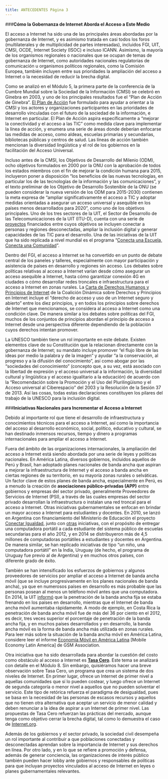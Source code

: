```yaml
---
title: ANTECEDENTES Página 3
---
```


###**Cómo la Gobernanza de Internet Aborda el Acceso a Este Medio**

El acceso a Internet ha sido una de las principales áreas abordadas por la gobernanza de Internet, y es asimismo tratada en casi todos los foros (multilaterales y de multiplicidad de partes interesadas), incluidos FGI, UIT, CMSI, OCDE, Internet Society (ISOC) e incluso ICANN. Asimismo, la mayoría de los organismos regionales o nacionales que se ocupan de temas de gobernanza de Internet, como autoridades nacionales regulatorias de comunicación u organismos políticos regionales, como la Comisión Europea, también incluyen entre sus prioridades la ampliación del acceso a Internet o la necesidad de reducir la brecha digital. 

Como se analizó en el Módulo 5, la primera parte de la conferencia de la Cumbre Mundial sobre la Sociedad de la Información (CMSI) se celebró en Ginebra en 2003, y uno de los principales resultados fue el “Plan de Acción de Ginebra”. <a href="http://www.itu.int/wsis/docs/geneva/official/poa.html" target="_blank">El Plan de Acción</a> fue formulado para ayudar a orientar a la CMSI y los actores y organizaciones participantes en las prioridades de desarrollo vinculadas con el futuro de la sociedad de la información, e Internet en particular. El Plan de Acción aspira específicamente a “mejorar la conectividad y el acceso a las TIC” como medida clave para implementar la línea de acción, y enumera una serie de áreas donde deberían enfocarse las medidas de acceso, como aldeas, escuelas primarias y secundarias, bibliotecas públicas y centros de salud. Las líneas de acción también mencionan la diversidad lingüística y el rol de los gobiernos en la facilitación del Acceso Universal. 

Incluso antes de la CMSI, los Objetivos de Desarrollo del Milenio (ODM), ocho objetivos formulados en 2000 por la ONU con la aprobación de todos los estados miembros con el fin de mejorar la condición humana para 2015, incluyeron poner a disposición “los beneficios de las nuevas tecnologías, en particular los de las tecnologías de la información y las comunicaciones”, y el texto preliminar de los Objetivo de Desarrollo Sostenible de la ONU (se pueden considerar la nueva versión de los ODM para 2015-2030) contienen la meta expresa de “ampliar significativamente el acceso a TIC y adoptar medidas orientadas a asegurar un acceso universal y asequible en los países menos desarrollados para 2020”, como uno de los objetivos principales. Uno de los tres sectores de la UIT, el Sector de Desarrollo de las Telecomunicaciones de la UIT (ITU-D), cuenta con una serie de <a href="http://www.itu.int/en/ITU-D/Projects/Pages/Portfolio.aspx" target="_blank">proyectos</a> financiados entre cuyos objetivos se incluyen conectar a personas y regiones desconectadas, ampliar la inclusión digital y generar capacidades de las TIC para el desarrollo. Una de las iniciativas de la UIT que ha sido replicada a nivel mundial es el programa “<a href="http://connectaschool.org/es" target="_blank">Conecta una Escuela, Conecta una Comunidad</a>”.

Dentro del FGI, el acceso a Internet se ha convertido en un punto de debate central de los paneles y talleres, especialmente con mayor participación y asistencia de países en desarrollo y regiones sin acceso. Los debates sobre políticas relativas al acceso a Internet varían desde cómo asegurar un acceso asequible a Internet, hasta cómo garantizar conexión 4G en ciudades o cómo desarrollar redes troncales e infraestructura para el acceso a Internet en zonas rurales. La <a href="http://internetrightsandprinciples.org/site/wp-content/uploads/2011/09/pdf/spanish.pdf" target="_blank">Carta de Derechos Humanos y Principios de Internet</a> de la Coalición Dinámica sobre Derechos y Principios en Internet incluye el “derecho de acceso y uso de un Internet seguro y abierto” entre los diez principios, y en todos los principios sobre derechos de Internet que mencionamos, se considera al acceso a Internet como una condición clave. De manera similar a los debates sobre políticas del FGI, muchos de los conjuntos de principios abordan el principio de acceso a Internet desde una perspectiva diferente dependiendo de la población cuyos derechos intentan promover.

La UNESCO también tiene un rol importante en este debate. Existen elementos clave de su Constitución que la relacionan directamente con la gobernanza de Internet; su mandato incluye promover “el flujo libre de las ideas por medio la palabra y de la imagen” y ayudar “a la conservación, al progreso y a la difusión del conocimiento”, así como abogar por las “sociedades del conocimiento” (concepto que, a su vez, está asociado con la libertad de expresión y el acceso universal a la información, la diversidad cultural y lingüística y el acceso igualitario a la educación) de acuerdo con la  “Recomendación sobre la Promoción y el Uso del Plurilingüismo y el Acceso universal al Ciberespacio” del 2003 y la Resolución de la Sesión 37 de 2013. Así las cosas, todas estas declaraciones constituyen los pilares del trabajo de la UNESCO para la inclusión digital. 

###**Iniciativas Nacionales para Incrementar el Acceso a Internet**

Debido al importante rol que tiene el desarrollo de infraestructura y conocimientos técnicos para el acceso a Internet, así como la importancia del acceso al desarrollo económico, social, político, educativo y cultural, se han destinado inmensos recursos, tiempo y dinero a programas internacionales para ampliar el acceso a Internet.

Fuera del ámbito de las organizaciones internacionales, la ampliación del acceso a Internet está siendo abordada por una serie de leyes y políticas nacionales. En América Latina, diversos gobiernos, incluidos aquellos de Perú y Brasil, han adoptado planes nacionales de banda ancha que aspiran a mejorar la infraestructura de Internet y el acceso a banda ancha en ciertas regiones de su territorio, en su mayoría zonas rurales o selváticas. Un factor clave de estos planes de banda ancha, especialmente en Perú, es a menudo la creación de **asociaciones público-privadas (APP)** entre gobiernos y empresas del sector privado, generalmente Proveedores de Servicios de Internet (PSI), a través de las cuales empresas del sector privado desarrollan la infraestructura o instalan una red troncal para el acceso a Internet. Otras iniciativas gubernamentales se enfocan en brindar un mayor acceso a Internet para estudiantes y docentes. En 2010, se lanzó en Argentina con financiamiento del Ministerio de Educación el proyecto <a href="http://www.conectarigualdad.gob.ar/" target="_blank">Conectar Igualdad</a>, junto con <a href="http://www.buenosaires.gob.ar/sarmientoba" target="_blank">otras</a> iniciativas, con el propósito de entregar una computadora portátil a cada estudiante del sistema público de escuelas secundarias para el año 2012, y en 2014 se distribuyeron más de 4,5 millones de computadoras portátiles a estudiantes y docentes en Argentina. De manera similar, se han replicado iniciativas de tipo “un niño, una computadora portátil” en la India, Uruguay (de hecho, el programa de Uruguay fue previo al de Argentina) y en muchos otros países, con diferente grado de éxito.

También se han intensificado los esfuerzos de gobiernos y algunos proveedores de servicios por ampliar el acceso a Internet de banda ancha móvil (que se incluye progresivamente en los planes nacionales de banda ancha), ya que en numerosos países en desarrollo es más probable que las personas posean al menos un teléfono móvil antes que una computadora. En 2014, la UIT <a href="http://www.itu.int/net/pressoffice/press_releases/2014/23-es.aspx#.VOTROlXF9yc" target="_blank">informó</a> que la penetración de la banda ancha fija se estaba frenando en los países en desarrollo, mientras que el Internet de banda ancha móvil aumentaba rápidamente. A modo de ejemplo, en Costa Rica la penetración de banda ancha móvil fue de más del 36 por ciento en el 2012, es decir, tres veces superior el porcentaje de penetración de la banda ancha fija, y en muchos países desarrollados y en desarrollo, la banda ancha móvil es la forma de banda ancha más utilizada en zonas rurales. Para leer más sobre la situación de la banda ancha móvil en América Latina, considere leer el informe <a href="http://www.gsmamobileeconomylatinamerica.com/GSMA_ME_LatinAmerica_2014_ES.pdf" target="_blank">Economía Móvil en América Latina</a> [Mobile Economy Latin America] de GSM Association.

Otra iniciativa que ha sido desarrollada para abordar la cuestión del costo como obstáculo al acceso a Internet es **<a href="http://avances-tecnologicos.euroresidentes.com/2014/11/la-neutralidad-en-internet-podria.html" target="_blank">Tasa Cero</a>**. Este tema se analizará con detalle en el Módulo 8. Sin embargo, quisiéramos hacer una breve observación sobre Tasa Cero, un programa que crea un sistema de dos niveles de Internet. En primer lugar, ofrece un Internet de primer nivel a aquellas comunidades que sí lo pueden costear, y luego ofrece un Internet de segunda categoría o menor nivel a aquellos que no pueden solventar el servicio. Este tipo de retórica refuerza el paradigma de desigualdad, pues se basa en la necesidad de las personas de escasos recursos y aquellos que no tienen otra alternativa que aceptar un servicio de menor calidad y deben renunciar a la idea de aspirar a un Internet de primer nivel. Las propuestas de Tasa Cero refuerzan las prácticas del mercado, aunque tenga como objetivo cerrar la brecha digital, tal como lo demuestra el caso de <a href="https://www.derechosdigitales.org/8354/internet-org-politica-publica-o-modelo-de-negocio/?utm_content=buffer1d7c5&utm_medium=social&utm_source=twitter.com&utm_campaign=buffer" target="_blank">Internet.org</a>.

Además de los gobiernos y el sector privado, la sociedad civil desempeña un rol importante al contribuir  a que poblaciones conectadas y desconectadas aprendan sobre la importancia de Internet y sus derechos en línea. Por otro lado, y en lo que se refiere a promoción y defensa, además de generar conciencia, las organizaciones de interés público también pueden hacer lobby ante gobiernos y responsables de políticas para que incluyan proyectos vinculados al acceso de Internet en leyes o planes gubernamentales relevantes. 
